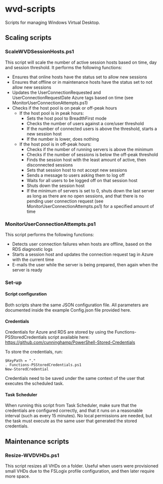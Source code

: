 # wvd-scripts
Scripts for managing Windows Virtual Desktop.

## Scaling scripts
### ScaleWVDSessionHosts.ps1
This script will scale the number of active session hosts based on time, day and session threshold. It performs the following functions:
* Ensures that online hosts have the status set to allow new sessions
* Ensures that offline or in maintenance hosts have the status set to not allow new sessions
* Updates the UserConnectionRequested and UserConnectionRequestDate Azure tags based on time (see MonitorUserConnectionAttempts.ps1)
* Checks if the host pool is on peak or off-peak hours
  * If the host pool is in peak hours:
    * Sets the host pool to BreadthFirst mode
    * Checks the number of users against a core/user threshold
    * If the number of connected users is above the threshold, starts a new session host
    * If the number is lower, does nothing
  * If the host pool is in off-peak hours:
    * Checks if the number of running servers is above the minimum
    * Checks if the number of sessions is below the off-peak threshold
    * Finds the session host with the least amount of active, then disconnected sessions
    * Sets that session host to not accept new sessions
    * Sends a message to users asking them to log off
    * Waits for all users to be logged off on that session host
    * Shuts down the session host
    * If the minimum of servers is set to 0, shuts down the last server as long as there are no open sessions, and that there is no pending user connection request (see MonitorUserConnectionAttempts.ps1) for a specified amount of time
 
 ### MonitorUserConnectionAttempts.ps1
 This script performs the following functions:
 * Detects user connection failures when hosts are offline, based on the RDS diagnostic logs
 * Starts a session host and updates the connection request tag in Azure with the current time
 * E-mails the user while the server is being prepared, then again when the server is ready
 
 ### Set-up
 
 #### Script configuration
 Both scripts share the same JSON configuration file. All parameters are documented inside the example Config.json file provided here.
 
 #### Credentials
 Credentials for Azure and RDS are stored by using the Functions-PSStoredCredentials script available here: https://github.com/cunninghamp/PowerShell-Stored-Credentials
 
 To store the credentials, run:
 ```
 $KeyPath = "."
 . Functions-PSStoredCredentials.ps1
 New-StoredCredential
 ```
 
 Credentials need to be saved under the same context of the user that executes the scheduled task.
 
 #### Task Scheduler
 When running this script from Task Scheduler, make sure that the credentials are configured correctly, and that it runs on a reasonable interval (such as every 15 minutes). No local permissions are needed, but the task must execute as the same user that generated the stored credentials.
 
 ## Maintenance scripts
 ### Resize-WVDVHDs.ps1
 
 This script resizes all VHDs on a folder. Useful when users were provisioned small VHDs due to the FSLogix profile configuration, and then later require more space.
